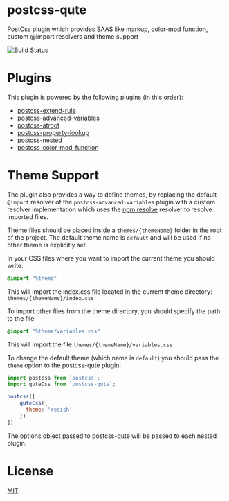 # postcss-qute
PostCss plugin which provides SAAS like markup, color-mod function, custom @import resolvers and theme support

[![Build Status](https://travis-ci.com/bstefanescu/postcss-qute.svg?branch=master)](https://travis-ci.com/bstefanescu/postcss-qute)


# Plugins

This plugin is powered by the following plugins (in this order):

- [postcss-extend-rule](https://github.com/jonathantneal/postcss-extend-rule)
- [postcss-advanced-variables](https://github.com/jonathantneal/postcss-advanced-variables)
- [postcss-atroot](https://github.com/OEvgeny/postcss-atroot)
- [postcss-property-lookup](https://github.com/simonsmith/postcss-property-lookup)
- [postcss-nested](https://github.com/postcss/postcss-nested)
- [postcss-color-mod-function](https://github.com/postcss/postcss-color-mod-function)

# Theme Support

The plugin also provides a way to define themes, by replacing the default `@import` resolver of the `postcss-advanced-variables` plugin with a custom resolver implementation which uses the [npm resolve](https://github.com/browserify/resolve) resolver to resolve imported files.

Theme files should be placed inside a `themes/{themeName}` folder in the root of the project. The default theme name is `default` and will be used if no other theme is explicitly set.

In your CSS files where you want to import the current theme you should write:

```css
@import "%theme"
```

This will import the index.css file located in the current theme directory: `themes/{themeName}/index.css`

To import other files from the theme directory, you should specify the path to the file:

```css
@import "%theme/variables.css"
```

This will import the file `themes/{themeName}/variables.css`

To change the default theme (which name is `default`) you should pass the `theme` option to the postcss-qute plugin:

```javascript
import postcss from `postcss`;
import quteCss from `postcss-qute`;

postcss([
    quteCss({
      theme: 'redish'
    })
])
```
The options object passed to postcss-qute will be passed to each nested plugin.


# License

[MIT](LICENSE)

